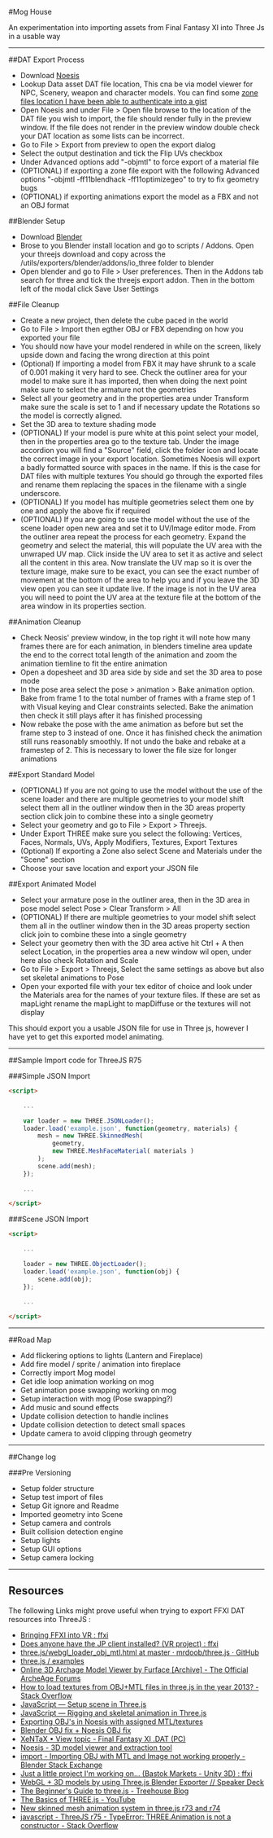 #Mog House

An experimentation into importing assets from Final Fantasy XI into Three Js in a usable way

----

##DAT Export Process

 * Download [Noesis](http://www.richwhitehouse.com/index.php?content=inc_projects.php#prjmp91)
 * Lookup Data asset DAT file location, This cna be via model viewer for NPC, Scenery, weapon and character models. You can find some [zone files location I have  been able to authenticate into a gist](https://gist.github.com/Codecomp/00a75f8a65f045bc24057a7726c4251f)
 * Open Noesis and under File > Open file browse to the location of the DAT file you wish to import, the file should render fully in the preview window. If the file does not render in the preview window double check your DAT location as some lists can be incorrect.
 * Go to File > Export from preview to open the export dialog
 * Select the output destination and tick the Flip UVs checkbox
 * Under Advanced options add "-objmtl" to force export of a material file
 * (OPTIONAL) if exporting a zone file export with the following Advanced options "-objmtl -ff11blendhack -ff11optimizegeo" to try to fix geometry bugs
 * (OPTIONAL) if exporting animations export the model as a FBX and not an OBJ format
 
##Blender Setup
 
 * Download [Blender](https://www.blender.org/)
 * Brose to you Blender install location and go to scripts / Addons. Open your threejs download and copy across the /utils/exporters/blender/addons/io_three folder to blender
 * Open blender and go to File > User preferences. Then in the Addons tab search for three and tick the threejs export addon. Then in the bottom left of the modal click Save User Settings
 
##File Cleanup

 * Create a new project, then delete the cube paced in the world
 * Go to File > Import then egther OBJ or FBX depending on how you exported your file
 * You should now have your model rendered in while on the screen, likely upside down and facing the wrong direction at this point
 * (Optional) If importing a model from FBX it may have shrunk to a scale of 0.001 making it very hard to see. Check the outliner area for your model to make sure it has imported, then when doing the next point make sure to select the armature not the geometries
 * Select all your geometry and in the properties area under Transform make sure the scale is set to 1 and if necessary update the Rotations so the model is correctly aligned.
 * Set the 3D area to texture shading mode
 * (OPTIONAL) If your model is pure white at this point select your model, then in the properties area go to the texture tab. Under the image accordion you will find a "Source" field, click the folder icon and locate the correct image in your export location. Sometimes Noesis will export a badly formatted source with spaces in the name. If this is the case for DAT files with multiple textures You should go through the exported files and rename them replacing the spaces in the filename with a single underscore.
 * (OPTIONAL) If you model has multiple geometries select them one by one and apply the above fix if required
 * (OPTIONAL) If you are going to use the model without the use of the scene loader open new area and set it to UV/Image editor mode. From the outliner area repeat the process for each geometry. Expand the geometry and select the material, this will populate the UV area with the unwraped UV map. Click inside the UV area to set it as active and select all the content in this area. Now translate the UV map so it is over the texture image, make sure to be exact, you can see the exact number of movement at the bottom of the area to help you and if you leave the 3D view open you can see it update live. If the image is not in the UV area you will need to point the UV area at the texture file at the bottom of the area window in its properties section.

##Animation Cleanup

 * Check Neosis' preview window, in the top right it will note how many frames there are for each animation, in blenders timeline area update the end to the correct total length of the animation and zoom the animation tiemline to fit the entire animation
 * Open a dopesheet and 3D area side by side and set the 3D area to pose mode
 * In the pose area select the pose > animation > Bake animation option. Bake from frame 1 to the total number of frames with a frame step of 1 with Visual keying and Clear constraints selected. Bake the animation then check it still plays after it has finished processing
 * Now rebake the pose with the ame animation as before but set the frame step to 3 instead of one. Once it has finished check the animation still runs reasonably smoothly. If not undo the bake and rebake at a framestep of 2. This is necessary to lower the file size for longer animations

##Export Standard Model

 * (OPTIONAL) If you are not going to use the model without the use of the scene loader and there are multiple geometries to your model shift select them all in the outliner window then in the 3D areas property section click join to combine these into a single geometry
 * Select your geometry and go to File > Export > Threejs.
 * Under Export THREE make sure you select the following: Vertices, Faces, Normals, UVs, Apply Modifiers, Textures, Export Textures
 * (Optional) If exporting a Zone also select Scene and Materials under the "Scene" section
 * Choose your save location and export your JSON file

##Export Animated Model

 * Select your armature pose in the outliner area, then in the 3D area in pose model select Pose > Clear Transform > All
 * (OPTIONAL) If there are multiple geometries to your model shift select them all in the outliner window then in the 3D areas property section click join to combine these into a single geometry
 * Select your geometry then with the 3D area active hit Ctrl + A then select Location, in the properties area  a new window wil open, under here also check Rotation and Scale
 * Go to File > Export > Threejs, Select the same settings as above but also set skeletal animations to Pose
 * Open your exported file with your tex editor of choice and look under the Materials area for the names of your texture files. If these are set as mapLight rename the mapLight to mapDiffuse or the textures will not display
 
 This should export you a usable JSON file for use in Three js, however I have yet to get this exported model animating.

----

##Sample Import code for ThreeJS R75

###Simple JSON Import

```html
<script>

	...
	
	var loader = new THREE.JSONLoader();
	loader.load('example.json', function(geometry, materials) {
		mesh = new THREE.SkinnedMesh(
			geometry,
			new THREE.MeshFaceMaterial( materials )
		);
		scene.add(mesh);
	});
	
	...

</script>
```

###Scene JSON Import

```html
<script>

	...
	
	loader = new THREE.ObjectLoader();
	loader.load('example.json', function(obj) {
		scene.add(obj);
	});
	
	...

</script>
```

----

##Road Map
 * Add flickering options to lights (Lantern and Fireplace)
 * Add fire model / sprite / animation into fireplace
 * Correctly import Mog model
 * Get idle loop animation working on mog
 * Get animation pose swapping working on mog
 * Setup interaction with mog (Pose swapping?)
 * Add music and sound effects
 * Update collision detection to handle inclines
 * Update collision detection to detect small spaces
 * Update camera to avoid clipping through geometry

----

##Change log

###Pre Versioning
 * Setup folder structure
 * Setup test import of files
 * Setup Git ignore and Readme
 * Imported geometry into Scene
 * Setup camera and controls
 * Built collision detection engine
 * Setup lights
 * Setup GUI options
 * Setup camera locking

----

## Resources

The following Links might prove useful when trying to export FFXI DAT resources into ThreeJS :
 
 * [Bringing FFXI into VR : ffxi](https://www.reddit.com/r/ffxi/comments/4e6uia/bringing_ffxi_into_vr/)
 * [Does anyone have the JP client installed? (VR project) : ffxi](https://www.reddit.com/r/ffxi/comments/4bznnc/does_anyone_have_the_jp_client_installed_vr/)
 * [three.js/webgl_loader_obj_mtl.html at master · mrdoob/three.js · GitHub](https://github.com/mrdoob/three.js/blob/master/examples/webgl_loader_obj_mtl.html)
 * [three.js / examples](http://threejs.org/examples/#webgl_loader_obj_mtl)
 * [Online 3D Archage Model Viewer by Furface [Archive] - The Official ArcheAge Forums](http://forums.archeagegame.com/archive/index.php/t-163418.html?s=c4ecea7c1d27aa88a69e8e53313df5c4)
 * [How to load textures from OBJ+MTL files in three.js in the year 2013? - Stack Overflow](http://stackoverflow.com/questions/17712857/how-to-load-textures-from-objmtl-files-in-three-js-in-the-year-2013)
 * [JavaScript — Setup scene in Three.js](http://blog.romanliutikov.com/post/58322336872/setup-scene-in-threejs)
 * [JavaScript — Rigging and skeletal animation in Three.js](http://blog.romanliutikov.com/post/60461559240/rigging-and-skeletal-animation-in-threejs)
 * [Exporting OBJ's in Noesis with assigned MTL/textures](https://facepunch.com/showthread.php?t=1337824)
 * [Blender OBJ fix + Noesis OBJ fix](http://www.vg-resource.com/thread-19706.html#)
 * [XeNTaX • View topic - Final Fantasy XI .DAT (PC)](http://forum.xentax.com/viewtopic.php?f=16&t=8347)
 * [Noesis - 3D model viewer and extraction tool](https://www.bluegartr.com/threads/127278-Noesis-3D-model-viewer-and-extraction-tool)
 * [import - Importing OBJ with MTL and Image not working properly - Blender Stack Exchange](http://blender.stackexchange.com/questions/24020/importing-obj-with-mtl-and-image-not-working-properly)
 * [Just a little project I'm working on... (Bastok Markets - Unity 3D) : ffxi](https://www.reddit.com/r/ffxi/comments/4eki4h/just_a_little_project_im_working_on_bastok/)
 * [WebGL + 3D models by using Three.js Blender Exporter // Speaker Deck](https://speakerdeck.com/yomotsu/webgl-plus-3d-models-by-using-three-dot-js-blender-exporter)
 * [The Beginner's Guide to three.js - Treehouse Blog](http://blog.teamtreehouse.com/the-beginners-guide-to-three-js)
 * [The Basics of THREE.js - YouTube](https://www.youtube.com/playlist?list=PLOGomoq5sDLutXOHLlESKG2j9CCnCwVqg)
 * [New skinned mesh animation system in three.js r73 and r74](http://yomotsu.net/blog/2015/10/31/three-r73-anim.html)
 * [javascript - ThreeJS r75 - TypeError: THREE.Animation is not a constructor - Stack Overflow](http://stackoverflow.com/questions/36355709/threejs-r75-typeerror-three-animation-is-not-a-constructor/36359811)